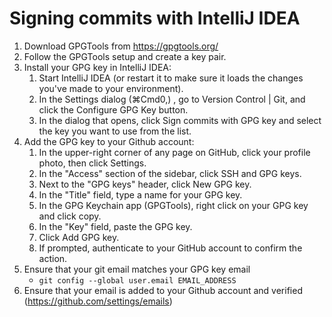 # Signing commits with IntelliJ IDEA

1. Download GPGTools from https://gpgtools.org/
2. Follow the GPGTools setup and create a key pair.
3. Install your GPG key in IntelliJ IDEA:
   1. Start IntelliJ IDEA (or restart it to make sure it loads the changes you've made to your environment).
   2. In the Settings dialog (⌘Сmd0,) , go to Version Control | Git, and click the Configure GPG Key button.
   3. In the dialog that opens, click Sign commits with GPG key and select the key you want to use from the list.
4. Add the GPG key to your Github account:
   1. In the upper-right corner of any page on GitHub, click your profile photo, then click Settings.
   2. In the "Access" section of the sidebar, click SSH and GPG keys.
   3. Next to the "GPG keys" header, click New GPG key.
   4. In the "Title" field, type a name for your GPG key.
   5. In the GPG Keychain app (GPGTools), right click on your GPG key and click copy.
   6. In the "Key" field, paste the GPG key.
   7. Click Add GPG key.
   8. If prompted, authenticate to your GitHub account to confirm the action.
5. Ensure that your git email matches your GPG key email
   * `git config --global user.email EMAIL_ADDRESS`
6. Ensure that your email is added to your Github account and verified (https://github.com/settings/emails)
